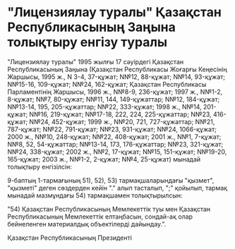 # "Лицензиялау туралы" Қазақстан Республикасының Заңына толықтыру енгізу туралы

"Лицензиялау туралы" 1995 жылғы 17 сәуірдегі Қазақстан Республикасының Заңына (Қазақстан Республикасы Жоғарғы Кеңесінің Жаршысы, 1995 ж., N 3-4, 37-құжат; N№12, 88-құжат; N№14, 93-құжат; N№15-16, 109-құжат; N№24, 162-құжат; Қазақстан Республикасы Парламентінің Жаршысы, 1996 ж., N№8-9, 236-құжат; 1997 ж., N№1-2, 8-құжат; N№7, 80-құжат; N№11, 144, 149-құжаттар; N№12, 184-құжат; N№13-14, 195, 205-құжаттар; N№22, 333-құжат; 1998 ж., N№14, 201-құжат; N№16, 219-құжат; N№17-18, 222, 224, 225-құжаттар; N№23, 416-құжат; N№24, 452-құжат; 1999 ж., N№20, 721, 727-құжаттар; N№21, 787-құжат; N№22, 791-құжат; N№23, 931-құжат; N№24, 1066-құжат; 2000 ж., N№10, 248-құжат; N№22, 408-құжат; 2001 ж., N№1, 7-құжат; N№8, 52, 54-құжаттар; N№13-14, 173, 176-құжаттар; N№23, 321-құжат; N№24, 338-құжат; 2002 ж., N№2, 17-құжат; N№15, 151-құжат; N№19-20, 165-құжат; 2003 ж., N№1-2, 2-құжат; N№4, 25-құжат) мынадай толықтыру енгізілсін:

9-баптың 1-тармағының 51), 52), 53) тармақшаларындағы "қызмет", "қызметі" деген сөздерден кейін "." алып тасталып, ";" қойылып, тармақ мынадай мазмұндағы 54) тармақшамен толықтырылсын:

"54) Қазақстан Республикасының Мемлекеттік туы мен Қазақстан Республикасының Мемлекеттік елтаңбасын, сондай-ақ олар бейнеленген материалдық объектілерді дайындау.".

Қазақстан Республикасының Президенті

